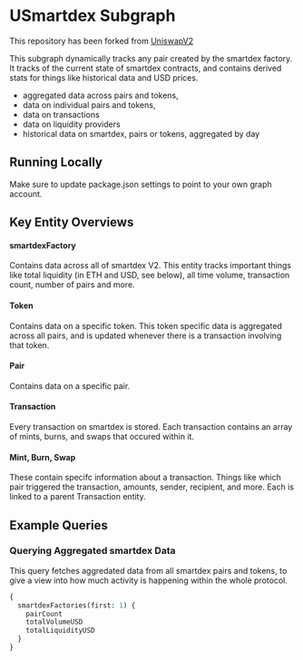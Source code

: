 # USmartdex Subgraph

This repository has been forked from [UniswapV2]()

This subgraph dynamically tracks any pair created by the smartdex factory. It tracks of the current state of smartdex contracts, and contains derived stats for things like historical data and USD prices.

- aggregated data across pairs and tokens,
- data on individual pairs and tokens,
- data on transactions
- data on liquidity providers
- historical data on smartdex, pairs or tokens, aggregated by day

## Running Locally

Make sure to update package.json settings to point to your own graph account.

## Key Entity Overviews

#### smartdexFactory

Contains data across all of smartdex V2. This entity tracks important things like total liquidity (in ETH and USD, see below), all time volume, transaction count, number of pairs and more.

#### Token

Contains data on a specific token. This token specific data is aggregated across all pairs, and is updated whenever there is a transaction involving that token.

#### Pair

Contains data on a specific pair.

#### Transaction

Every transaction on smartdex is stored. Each transaction contains an array of mints, burns, and swaps that occured within it.

#### Mint, Burn, Swap

These contain specifc information about a transaction. Things like which pair triggered the transaction, amounts, sender, recipient, and more. Each is linked to a parent Transaction entity.

## Example Queries

### Querying Aggregated smartdex Data

This query fetches aggredated data from all smartdex pairs and tokens, to give a view into how much activity is happening within the whole protocol.

```graphql
{
  smartdexFactories(first: 1) {
    pairCount
    totalVolumeUSD
    totalLiquidityUSD
  }
}
```
